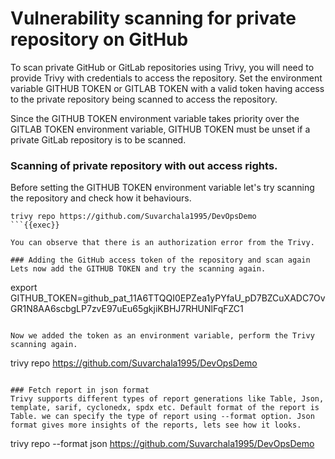 # Vulnerability scanning for private repository on GitHub
To scan private GitHub or GitLab repositories using Trivy, you will need to provide Trivy with credentials to access the repository. Set the environment variable GITHUB TOKEN or GITLAB TOKEN with a valid token having access to the private repository being scanned to access the repository.

Since the GITHUB TOKEN environment variable takes priority over the GITLAB TOKEN environment variable, GITHUB TOKEN must be unset if a private GitLab repository is to be scanned.

### Scanning of private repository with out access rights.
Before setting the GITHUB TOKEN environment variable let's try scanning the repository and check how it behaviours.

```
trivy repo https://github.com/Suvarchala1995/DevOpsDemo
```{{exec}}

You can observe that there is an authorization error from the Trivy.
 
### Adding the GitHub access token of the repository and scan again
Lets now add the GITHUB TOKEN and try the scanning again. 

```
export GITHUB_TOKEN=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
```{{exec}}

Now we added the token as an environment variable, perform the Trivy scanning again.

```
trivy repo https://github.com/Suvarchala1995/DevOpsDemo
```{{exec}}

### Fetch report in json format
Trivy supports different types of report generations like Table, Json, template, sarif, cyclonedx, spdx etc. Default format of the report is Table. we can specify the type of report using --format option. Json format gives more insights of the reports, lets see how it looks.
```
trivy repo --format json https://github.com/Suvarchala1995/DevOpsDemo
```{{exec}}